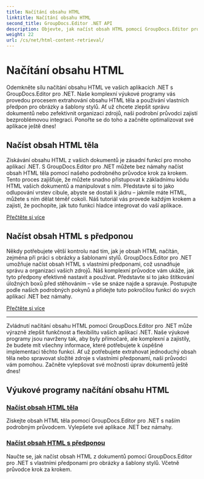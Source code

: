 ```yaml
---
title: Načítání obsahu HTML
linktitle: Načítání obsahu HTML
second_title: GroupDocs.Editor .NET API
description: Objevte, jak načíst obsah HTML pomocí GroupDocs.Editor pro .NET. Součástí jsou podrobné pokyny pro načítání obsahu těla a vlastních předpon.
weight: 22
url: /cs/net/html-content-retrieval/
---
```


# Načítání obsahu HTML

Odemkněte sílu načítání obsahu HTML ve vašich aplikacích .NET s GroupDocs.Editor pro .NET. Naše komplexní výukové programy vás provedou procesem extrahování obsahu HTML těla a používání vlastních předpon pro obrázky a šablony stylů. Ať už chcete zlepšit správu dokumentů nebo zefektivnit organizaci zdrojů, naši podrobní průvodci zajistí bezproblémovou integraci. Ponořte se do toho a začněte optimalizovat své aplikace ještě dnes!

## Načíst obsah HTML těla

Získávání obsahu HTML z vašich dokumentů je zásadní funkcí pro mnoho aplikací .NET. S GroupDocs.Editor pro .NET můžete bez námahy načíst obsah HTML těla pomocí našeho podrobného průvodce krok za krokem. Tento proces zajišťuje, že můžete snadno přistupovat k základnímu kódu HTML vašich dokumentů a manipulovat s ním. Představte si to jako odlupování vrstev cibule, abyste se dostali k jádru – jakmile máte HTML, můžete s ním dělat téměř cokoli. Náš tutoriál vás provede každým krokem a zajistí, že pochopíte, jak tuto funkci hladce integrovat do vaší aplikace.

[Přečtěte si více](./retrieve-html-body-content/)

## Načíst obsah HTML s předponou

Někdy potřebujete větší kontrolu nad tím, jak je obsah HTML načítán, zejména při práci s obrázky a šablonami stylů. GroupDocs.Editor pro .NET umožňuje načíst obsah HTML s vlastními předponami, což usnadňuje správu a organizaci vašich zdrojů. Náš komplexní průvodce vám ukáže, jak tyto předpony efektivně nastavit a používat. Představte si to jako štítkování úložných boxů před stěhováním – vše se snáze najde a spravuje. Postupujte podle našich podrobných pokynů a přidejte tuto pokročilou funkci do svých aplikací .NET bez námahy.

[Přečtěte si více](./retrieve-html-content-with-prefix/)

---

Zvládnutí načítání obsahu HTML pomocí GroupDocs.Editor pro .NET může výrazně zlepšit funkčnost a flexibilitu vašich aplikací .NET. Naše výukové programy jsou navrženy tak, aby byly přímočaré, ale komplexní a zajistily, že budete mít všechny informace, které potřebujete k úspěšné implementaci těchto funkcí. Ať už potřebujete extrahovat jednoduchý obsah těla nebo spravovat složité zdroje s vlastními předponami, naši průvodci vám pomohou. Začněte vylepšovat své možnosti úprav dokumentů ještě dnes!
## Výukové programy načítání obsahu HTML
### [Načíst obsah HTML těla](./retrieve-html-body-content/)
Získejte obsah HTML těla pomocí GroupDocs.Editor pro .NET s naším podrobným průvodcem. Vylepšete své aplikace .NET bez námahy.
### [Načíst obsah HTML s předponou](./retrieve-html-content-with-prefix/)
Naučte se, jak načíst obsah HTML z dokumentů pomocí GroupDocs.Editor pro .NET s vlastními předponami pro obrázky a šablony stylů. Včetně průvodce krok za krokem.